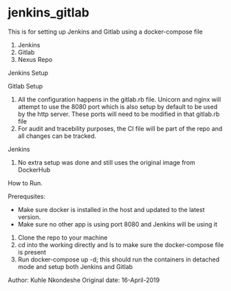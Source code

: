 # jenkins_gitlab
This is for setting up Jenkins and Gitlab using a docker-compose file

1. Jenkins
2. Gitlab
3. Nexus Repo


Jenkins Setup

Gitlab Setup
1. All the configuration happens in the gitlab.rb file. Unicorn and nginx will attempt to use the 8080 port which is also setup by default to be used by the http server. These ports will need to be modified in that gitlab.rb file
2. For audit and tracebility purposes, the CI file will be part of the repo and all changes can be tracked.


Jenkins
1. No extra setup was done and still uses the original image from DockerHub



How to Run.

Prerequsites: 
* Make sure docker is installed in the host and updated to the latest version.
* Make sure no other app is using port 8080 and Jenkins will be using it



1. Clone the repo to your machine
2. cd into the working directly and ls to make sure the docker-compose file is present
3. Run docker-compose up -d; this should run the containers in detached mode and setup both Jenkins and Gitlab

Author: Kuhle Nkondeshe
Original date: 16-April-2019